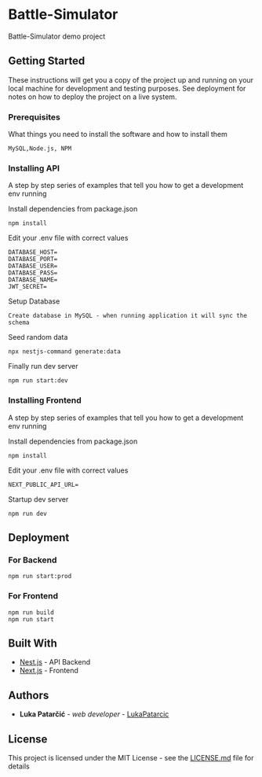 # Battle-Simulator

Battle-Simulator demo project

## Getting Started

These instructions will get you a copy of the project up and running on your local machine for development and testing purposes. See deployment for notes on how to deploy the project on a live system.

### Prerequisites

What things you need to install the software and how to install them

```
MySQL,Node.js, NPM
```

### Installing API

A step by step series of examples that tell you how to get a development env running

Install dependencies from package.json

```
npm install
```

Edit your .env file with correct values
```
DATABASE_HOST=
DATABASE_PORT=
DATABASE_USER=
DATABASE_PASS=
DATABASE_NAME=
JWT_SECRET=
```

Setup Database

```
Create database in MySQL - when running application it will sync the schema
```

Seed random data
```
npx nestjs-command generate:data
```

Finally run dev server
```
npm run start:dev
```

### Installing Frontend

A step by step series of examples that tell you how to get a development env running

Install dependencies from package.json

```
npm install
```
Edit your .env file with correct values
```
NEXT_PUBLIC_API_URL=
```

Startup dev server

```
npm run dev
```

## Deployment

### For Backend

```
npm run start:prod
```

### For Frontend

```
npm run build
npm run start
```

## Built With

* [Nest.js](https://nestjs.com/) - API Backend
* [Next.js](https://nextjs.org/) - Frontend

## Authors

* **Luka Patarčić** - *web developer* - [LukaPatarcic](https://github.com/LukaPatarcic)

## License

This project is licensed under the MIT License - see the [LICENSE.md](LICENSE.md) file for details
